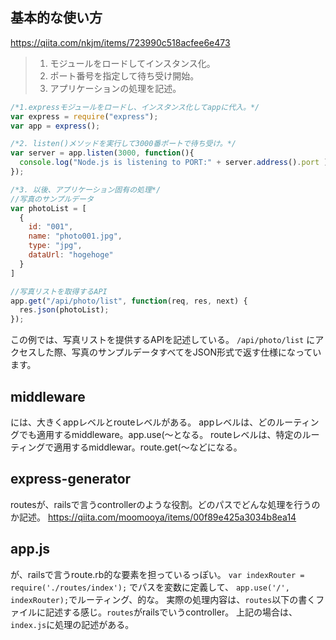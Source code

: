 ## 基本的な使い方
https://qiita.com/nkjm/items/723990c518acfee6e473

>1. モジュールをロードしてインスタンス化。
>2. ポート番号を指定して待ち受け開始。
>3. アプリケーションの処理を記述。

```js
/*1.expressモジュールをロードし、インスタンス化してappに代入。*/
var express = require("express");
var app = express();

/*2. listen()メソッドを実行して3000番ポートで待ち受け。*/
var server = app.listen(3000, function(){
  console.log("Node.js is listening to PORT:" + server.address().port );
});

/*3. 以後、アプリケーション固有の処理*/
//写真のサンプルデータ
var photoList = [
  {
    id: "001",
    name: "photo001.jpg",
    type: "jpg",
    dataUrl: "hogehoge"
  }
]

//写真リストを取得するAPI
app.get("/api/photo/list", function(req, res, next) {
  res.json(photoList);
});
```
この例では、写真リストを提供するAPIを記述している。 `/api/photo/list` にアクセスした際、写真のサンプルデータすべてをJSON形式で返す仕様になっています。

## middleware
には、大きくappレベルとrouteレベルがある。
appレベルは、どのルーティングでも適用するmiddleware。app.use(〜となる。
routeレベルは、特定のルーティングで適用するmiddlewar。route.get(〜などになる。

## express-generator
routesが、railsで言うcontrollerのような役割。どのパスでどんな処理を行うのか記述。
https://qiita.com/moomooya/items/00f89e425a3034b8ea14


## app.js
が、railsで言うroute.rb的な要素を担っているっぽい。
`var indexRouter = require('./routes/index');` でパスを変数に定義して、
`app.use('/', indexRouter);`でルーティング、的な。
実際の処理内容は、`routes`以下の書くファイルに記述する感じ。`routes`がrailsでいうcontroller。
上記の場合は、`index.js`に処理の記述がある。
